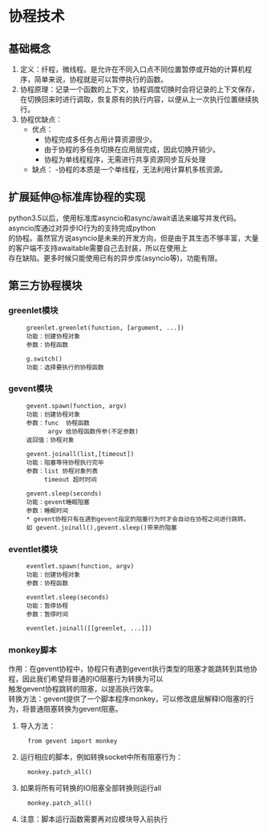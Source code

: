 # 协程技术

## 基础概念

1. 定义：纤程，微线程。是允许在不同入口点不同位置暂停或开始的计算机程序，简单来说，协程就是可以暂停执行的函数。
2. 协程原理：记录一个函数的上下文，协程调度切换时会将记录的上下文保存，在切换回来时进行调取，恢复原有的执行内容，以便从上一次执行位置继续执行。
3. 协程优缺点：
    - 优点：
        - 协程完成多任务占用计算资源很少。
        - 由于协程的多任务切换在应用层完成，因此切换开销少。
        - 协程为单线程程序，无需进行共享资源同步互斥处理
    - 缺点：
      -协程的本质是一个单线程，无法利用计算机多核资源。

## 扩展延伸@标准库协程的实现

python3.5以后，使用标准库asyncio和async/await语法来编写并发代码。asyncio库通过对异步IO行为的支持完成python  
的协程。虽然官方说asyncio是未来的开发方向，但是由于其生态不够丰富，大量的客户端不支持awaitable需要自己去封装，所以在使用上  
存在缺陷。更多时候只能使用已有的异步库(asyncio等)，功能有限。

## 第三方协程模块

### greenlet模块

         greenlet.greenlet(function, [argument, ...])
         功能：创建协程对象
         参数：协程函数

         g.switch()
         功能：选择要执行的协程函数

### gevent模块

         gevent.spawn(function, argv)
         功能：创建协程对象
         参数：func  协程函数
               argv 给协程函数传参(不定参数)
         返回值：协程对象

         gevent.joinall(list,[timeout])
         功能：阻塞等待协程执行完毕
         参数：list 协程对象列表
              timeout 超时时间
         
         gevent.sleep(seconds)
         功能：gevent睡眠阻塞
         参数：睡眠时间
         * gevent协程只有在遇到gevent指定的阻塞行为时才会自动在协程之间进行跳转。
         如 gevent.joinall(),gevent.sleep()带来的阻塞

### eventlet模块

         eventlet.spawn(function, argv)
         功能：创建协程对象
         参数：协程函数

         eventlet.sleep(seconds)
         功能：暂停协程
         参数：暂停时间

         eventlet.joinall([[greenlet, ...]])  

### monkey脚本

作用：在gevent协程中，协程只有遇到gevent执行类型的阻塞才能跳转到其他协程，因此我们希望将普通的IO阻塞行为转换为可以  
触发gevent协程跳转的阻塞，以提高执行效率。  
转换方法：gevent提供了一个脚本程序monkey，可以修改底层解释IO阻塞的行为，将普通阻塞转换为gevent阻塞。

1. 导入方法：

         from gevent import monkey

2. 运行相应的脚本，例如转换socket中所有阻塞行为：

         monkey.patch_all()
3. 如果将所有可转换的IO阻塞全部转换则运行all

         monkey.patch_all()

4. 注意：脚本运行函数需要再对应模块导入前执行
